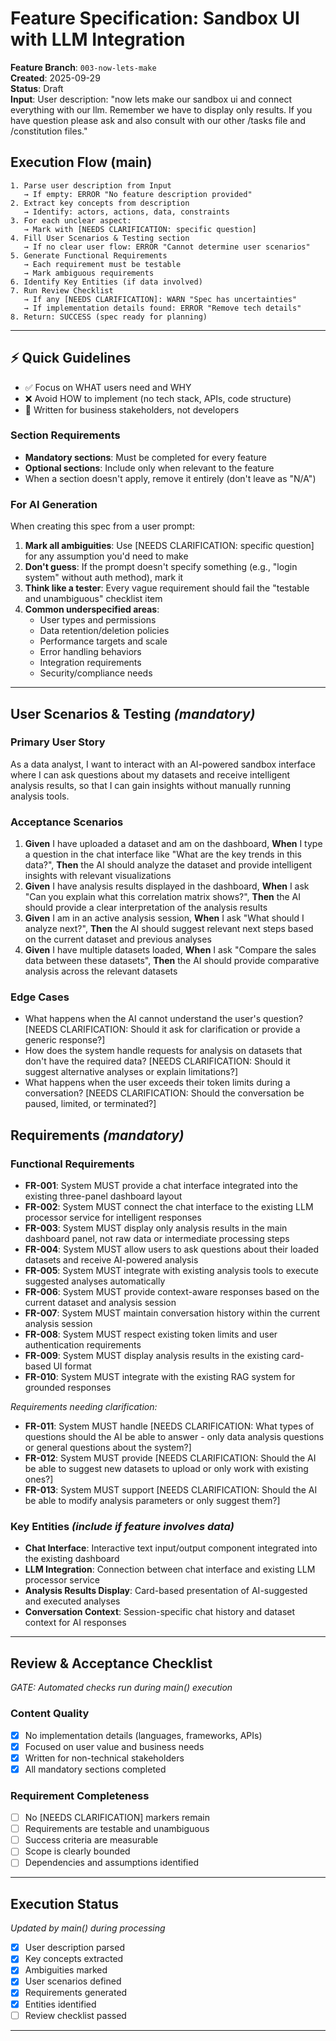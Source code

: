 # Feature Specification: Sandbox UI with LLM Integration

**Feature Branch**: `003-now-lets-make`  
**Created**: 2025-09-29  
**Status**: Draft  
**Input**: User description: "now lets make our sandbox ui and connect everything with our llm. Remember we have to display only results. If you have question please ask and also consult with our other /tasks file and /constitution  files."

## Execution Flow (main)
```
1. Parse user description from Input
   → If empty: ERROR "No feature description provided"
2. Extract key concepts from description
   → Identify: actors, actions, data, constraints
3. For each unclear aspect:
   → Mark with [NEEDS CLARIFICATION: specific question]
4. Fill User Scenarios & Testing section
   → If no clear user flow: ERROR "Cannot determine user scenarios"
5. Generate Functional Requirements
   → Each requirement must be testable
   → Mark ambiguous requirements
6. Identify Key Entities (if data involved)
7. Run Review Checklist
   → If any [NEEDS CLARIFICATION]: WARN "Spec has uncertainties"
   → If implementation details found: ERROR "Remove tech details"
8. Return: SUCCESS (spec ready for planning)
```

---

## ⚡ Quick Guidelines
- ✅ Focus on WHAT users need and WHY
- ❌ Avoid HOW to implement (no tech stack, APIs, code structure)
- 👥 Written for business stakeholders, not developers

### Section Requirements
- **Mandatory sections**: Must be completed for every feature
- **Optional sections**: Include only when relevant to the feature
- When a section doesn't apply, remove it entirely (don't leave as "N/A")

### For AI Generation
When creating this spec from a user prompt:
1. **Mark all ambiguities**: Use [NEEDS CLARIFICATION: specific question] for any assumption you'd need to make
2. **Don't guess**: If the prompt doesn't specify something (e.g., "login system" without auth method), mark it
3. **Think like a tester**: Every vague requirement should fail the "testable and unambiguous" checklist item
4. **Common underspecified areas**:
   - User types and permissions
   - Data retention/deletion policies  
   - Performance targets and scale
   - Error handling behaviors
   - Integration requirements
   - Security/compliance needs

---

## User Scenarios & Testing *(mandatory)*

### Primary User Story
As a data analyst, I want to interact with an AI-powered sandbox interface where I can ask questions about my datasets and receive intelligent analysis results, so that I can gain insights without manually running analysis tools.

### Acceptance Scenarios
1. **Given** I have uploaded a dataset and am on the dashboard, **When** I type a question in the chat interface like "What are the key trends in this data?", **Then** the AI should analyze the dataset and provide intelligent insights with relevant visualizations
2. **Given** I have analysis results displayed in the dashboard, **When** I ask "Can you explain what this correlation matrix shows?", **Then** the AI should provide a clear interpretation of the analysis results
3. **Given** I am in an active analysis session, **When** I ask "What should I analyze next?", **Then** the AI should suggest relevant next steps based on the current dataset and previous analyses
4. **Given** I have multiple datasets loaded, **When** I ask "Compare the sales data between these datasets", **Then** the AI should provide comparative analysis across the relevant datasets

### Edge Cases
- What happens when the AI cannot understand the user's question? [NEEDS CLARIFICATION: Should it ask for clarification or provide a generic response?]
- How does the system handle requests for analysis on datasets that don't have the required data? [NEEDS CLARIFICATION: Should it suggest alternative analyses or explain limitations?]
- What happens when the user exceeds their token limits during a conversation? [NEEDS CLARIFICATION: Should the conversation be paused, limited, or terminated?]

## Requirements *(mandatory)*

### Functional Requirements
- **FR-001**: System MUST provide a chat interface integrated into the existing three-panel dashboard layout
- **FR-002**: System MUST connect the chat interface to the existing LLM processor service for intelligent responses
- **FR-003**: System MUST display only analysis results in the main dashboard panel, not raw data or intermediate processing steps
- **FR-004**: System MUST allow users to ask questions about their loaded datasets and receive AI-powered analysis
- **FR-005**: System MUST integrate with existing analysis tools to execute suggested analyses automatically
- **FR-006**: System MUST provide context-aware responses based on the current dataset and analysis session
- **FR-007**: System MUST maintain conversation history within the current analysis session
- **FR-008**: System MUST respect existing token limits and user authentication requirements
- **FR-009**: System MUST display analysis results in the existing card-based UI format
- **FR-010**: System MUST integrate with the existing RAG system for grounded responses

*Requirements needing clarification:*
- **FR-011**: System MUST handle [NEEDS CLARIFICATION: What types of questions should the AI be able to answer - only data analysis questions or general questions about the system?]
- **FR-012**: System MUST provide [NEEDS CLARIFICATION: Should the AI be able to suggest new datasets to upload or only work with existing ones?]
- **FR-013**: System MUST support [NEEDS CLARIFICATION: Should the AI be able to modify analysis parameters or only suggest them?]

### Key Entities *(include if feature involves data)*
- **Chat Interface**: Interactive text input/output component integrated into the existing dashboard
- **LLM Integration**: Connection between chat interface and existing LLM processor service
- **Analysis Results Display**: Card-based presentation of AI-suggested and executed analyses
- **Conversation Context**: Session-specific chat history and dataset context for AI responses

---

## Review & Acceptance Checklist
*GATE: Automated checks run during main() execution*

### Content Quality
- [x] No implementation details (languages, frameworks, APIs)
- [x] Focused on user value and business needs
- [x] Written for non-technical stakeholders
- [x] All mandatory sections completed

### Requirement Completeness
- [ ] No [NEEDS CLARIFICATION] markers remain
- [ ] Requirements are testable and unambiguous  
- [ ] Success criteria are measurable
- [ ] Scope is clearly bounded
- [ ] Dependencies and assumptions identified

---

## Execution Status
*Updated by main() during processing*

- [x] User description parsed
- [x] Key concepts extracted
- [x] Ambiguities marked
- [x] User scenarios defined
- [x] Requirements generated
- [x] Entities identified
- [ ] Review checklist passed

---
